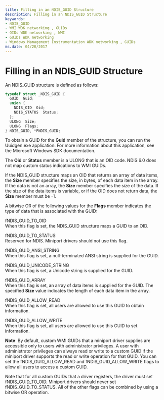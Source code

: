 ```yaml
---
title: Filling in an NDIS_GUID Structure
description: Filling in an NDIS_GUID Structure
keywords:
- NDIS_GUID
- WMI WDK networking , GUIDs
- OIDs WDK networking , WMI
- GUIDs WDK networking
- Windows Management Instrumentation WDK networking , GUIDs
ms.date: 04/20/2017
---
```


# Filling in an NDIS\_GUID Structure





An NDIS\_GUID structure is defined as follows:

```C++
typedef struct _NDIS_GUID {
  GUID  Guid;
  union {
    NDIS_OID  Oid;
    NDIS_STATUS  Status;
  };
  ULONG  Size;
  ULONG  Flags;
} NDIS_GUID, *PNDIS_GUID;
```

To obtain a GUID for the **Guid** member of the structure, you can run the Uuidgen.exe application. For more information about this application, see the Microsoft Windows SDK documentation.

The **Oid** or **Status** member is a ULONG that is an OID code. NDIS 6.0 does not map custom status indications to WMI GUIDs.

If the NDIS\_GUID structure maps an OID that returns an array of data items, the **Size** member specifies the size, in bytes, of each data item in the array. If the data is not an array, the **Size** member specifies the size of the data. If the size of the data items is variable, or if the OID does not return data, the **Size** member must be -1.

A bitwise OR of the following values for the **Flags** member indicates the type of data that is associated with the GUID:

<a href="" id="fndis-guid-to-oid"></a>fNDIS\_GUID\_TO\_OID  
When this flag is set, the NDIS\_GUID structure maps a GUID to an OID.

<a href="" id="fndis-guid-to-status"></a>fNDIS\_GUID\_TO\_STATUS  
Reserved for NDIS. Miniport drivers should not use this flag.

<a href="" id="fndis-guid-ansi-string"></a>fNDIS\_GUID\_ANSI\_STRING  
When this flag is set, a null-terminated ANSI string is supplied for the GUID.

<a href="" id="fndis-guid-unicode-string"></a>fNDIS\_GUID\_UNICODE\_STRING  
When this flag is set, a Unicode string is supplied for the GUID.

<a href="" id="fndis-guid-array"></a>fNDIS\_GUID\_ARRAY  
When this flag is set, an array of data items is supplied for the GUID. The specified **Size** value indicates the length of each data item in the array.

<a href="" id="fndis-guid-allow-read"></a>fNDIS\_GUID\_ALLOW\_READ  
When this flag is set, all users are allowed to use this GUID to obtain information.

<a href="" id="fndis-guid-allow-write"></a>fNDIS\_GUID\_ALLOW\_WRITE  
When this flag is set, all users are allowed to use this GUID to set information.

**Note**  By default, custom WMI GUIDs that a miniport driver supplies are accessible only to users with administrator privileges. A user with administrator privileges can always read or write to a custom GUID if the miniport driver supports the read or write operation for that GUID. You can set the fNDIS\_GUID\_ALLOW\_READ and fNDIS\_GUID\_ALLOW\_WRITE flags to allow all users to access a custom GUID.

 

Note that for all custom GUIDs that a driver registers, the driver must set fNDIS\_GUID\_TO\_OID. Miniport drivers should never set fNDIS\_GUID\_TO\_STATUS. All of the other flags can be combined by using a bitwise OR operation.

 

 





